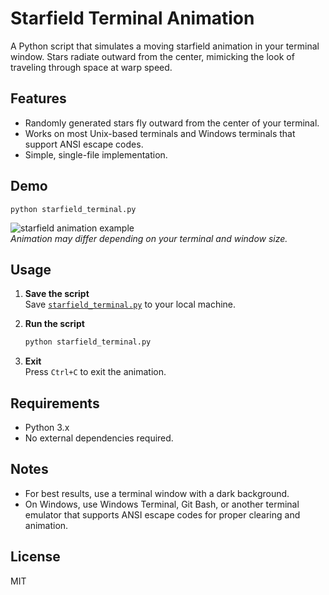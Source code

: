 # Starfield Terminal Animation

A Python script that simulates a moving starfield animation in your terminal window. Stars radiate outward from the center, mimicking the look of traveling through space at warp speed.

## Features

- Randomly generated stars fly outward from the center of your terminal.
- Works on most Unix-based terminals and Windows terminals that support ANSI escape codes.
- Simple, single-file implementation.

## Demo

```
python starfield_terminal.py
```

![starfield animation example](https://raw.githubusercontent.com/hdkaqpbegin/starfield-demo/main/demo.gif)  
*Animation may differ depending on your terminal and window size.*

## Usage

1. **Save the script**  
   Save [`starfield_terminal.py`](starfield_terminal.py) to your local machine.

2. **Run the script**  
   ```bash
   python starfield_terminal.py
   ```

3. **Exit**  
   Press `Ctrl+C` to exit the animation.

## Requirements

- Python 3.x
- No external dependencies required.

## Notes

- For best results, use a terminal window with a dark background.
- On Windows, use Windows Terminal, Git Bash, or another terminal emulator that supports ANSI escape codes for proper clearing and animation.

## License

MIT
